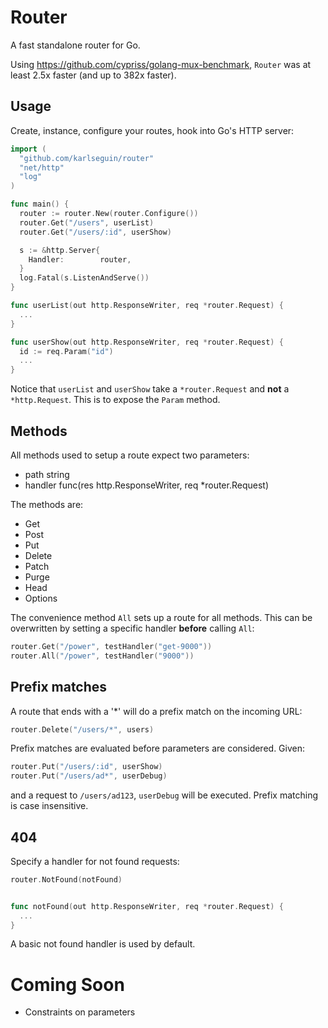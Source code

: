 # Router

A fast standalone router for Go.

Using <https://github.com/cypriss/golang-mux-benchmark>, `Router` was at least 2.5x faster (and up to 382x faster).

## Usage

Create, instance, configure your routes, hook into Go's HTTP server:

```go
import (
  "github.com/karlseguin/router"
  "net/http"
  "log"
)

func main() {
  router := router.New(router.Configure())
  router.Get("/users", userList)
  router.Get("/users/:id", userShow)

  s := &http.Server{
    Handler:        router,
  }
  log.Fatal(s.ListenAndServe())
}

func userList(out http.ResponseWriter, req *router.Request) {
  ...
}

func userShow(out http.ResponseWriter, req *router.Request) {
  id := req.Param("id")
  ...
}
```

Notice that `userList` and `userShow` take a `*router.Request` and **not** a `*http.Request`. This is to expose the `Param` method.

## Methods

All methods used to setup a route expect two parameters:

* path string
* handler func(res http.ResponseWriter, req *router.Request)

The methods are:

* Get
* Post
* Put
* Delete
* Patch
* Purge
* Head
* Options

The convenience method `All` sets up a route for all methods. This can be overwritten by setting a specific handler **before** calling `All`:

```go
router.Get("/power", testHandler("get-9000"))
router.All("/power", testHandler("9000"))
```

## Prefix matches

A route that ends with a '*' will do a prefix match on the incoming URL:

```go
router.Delete("/users/*", users)
```

Prefix matches are evaluated before parameters are considered. Given:


```go
router.Put("/users/:id", userShow)
router.Put("/users/ad*", userDebug)
```

and a request to `/users/ad123`, `userDebug` will be executed. Prefix matching is case insensitive.

## 404

Specify a handler for not found requests:

```go
router.NotFound(notFound)


func notFound(out http.ResponseWriter, req *router.Request) {
  ...
}
```

A basic not found handler is used by default.

# Coming Soon
* Constraints on parameters
